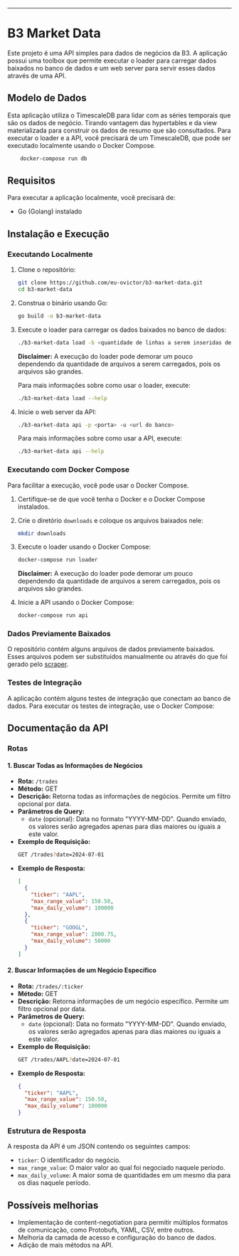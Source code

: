 ---

# B3 Market Data

Este projeto é uma API simples para dados de negócios da B3. A aplicação possui uma toolbox que permite executar o loader para carregar dados baixados no banco de dados e um web server para servir esses dados através de uma API.

## Modelo de Dados

Esta aplicação utiliza o TimescaleDB para lidar com as séries temporais que são os dados de negócio. Tirando vantagem das hypertables e da view materializada para construir os dados de resumo que são consultados. Para executar o loader e a API, você precisará de um TimescaleDB, que pode ser executado localmente usando o Docker Compose.
```sh
    docker-compose run db
```

## Requisitos

Para executar a aplicação localmente, você precisará de:

- Go (Golang) instalado

## Instalação e Execução

### Executando Localmente

1. Clone o repositório:
    ```sh
    git clone https://github.com/eu-ovictor/b3-market-data.git
    cd b3-market-data
    ```

2. Construa o binário usando Go:
    ```sh
    go build -o b3-market-data
    ```

3. Execute o loader para carregar os dados baixados no banco de dados:
    ```sh
    ./b3-market-data load -b <quantidade de linhas a serem inseridas de uma vez> -u <url do banco> -d <diretório contendo arquivos baixados>
    ```
    **Disclaimer:** A execução do loader pode demorar um pouco dependendo da quantidade de arquivos a serem carregados, pois os arquivos são grandes.
    
    Para mais informações sobre como usar o loader, execute:
    ```sh
    ./b3-market-data load --help
    ```

4. Inicie o web server da API:
    ```sh
    ./b3-market-data api -p <porta> -u <url do banco>
    ```
    Para mais informações sobre como usar a API, execute:
    ```sh
    ./b3-market-data api --help
    ```

### Executando com Docker Compose

Para facilitar a execução, você pode usar o Docker Compose.

1. Certifique-se de que você tenha o Docker e o Docker Compose instalados.

2. Crie o diretório `downloads` e coloque os arquivos baixados nele:
    ```sh
    mkdir downloads
    ```

3. Execute o loader usando o Docker Compose:
    ```sh
    docker-compose run loader
    ```
    **Disclaimer:** A execução do loader pode demorar um pouco dependendo da quantidade de arquivos a serem carregados, pois os arquivos são grandes.

4. Inicie a API usando o Docker Compose:
    ```sh
    docker-compose run api
    ```

### Dados Previamente Baixados

O repositório contém alguns arquivos de dados previamente baixados. Esses arquivos podem ser substituídos manualmente ou através do que foi gerado pelo [scraper](https://github.com/eu-ovictor/b3-market-data/tree/main/scraper).

### Testes de Integração

A aplicação contém alguns testes de integração que conectam ao banco de dados. Para executar os testes de integração, use o Docker Compose:

## Documentação da API

### Rotas

#### 1. Buscar Todas as Informações de Negócios

- **Rota:** `/trades`
- **Método:** GET
- **Descrição:** Retorna todas as informações de negócios. Permite um filtro opcional por data.
- **Parâmetros de Query:**
  - `date` (opcional): Data no formato "YYYY-MM-DD". Quando enviado, os valores serão agregados apenas para dias maiores ou iguais a este valor.
- **Exemplo de Requisição:**
  ```sh
  GET /trades?date=2024-07-01
  ```
- **Exemplo de Resposta:**
  ```json
  [
    {
      "ticker": "AAPL",
      "max_range_value": 150.50,
      "max_daily_volume": 100000
    },
    {
      "ticker": "GOOGL",
      "max_range_value": 2800.75,
      "max_daily_volume": 50000
    }
  ]
  ```

#### 2. Buscar Informações de um Negócio Específico

- **Rota:** `/trades/:ticker`
- **Método:** GET
- **Descrição:** Retorna informações de um negócio específico. Permite um filtro opcional por data.
- **Parâmetros de Query:**
  - `date` (opcional): Data no formato "YYYY-MM-DD". Quando enviado, os valores serão agregados apenas para dias maiores ou iguais a este valor.
- **Exemplo de Requisição:**
  ```sh
  GET /trades/AAPL?date=2024-07-01
  ```
- **Exemplo de Resposta:**
  ```json
  {
    "ticker": "AAPL",
    "max_range_value": 150.50,
    "max_daily_volume": 100000
  }
  ```

### Estrutura de Resposta

A resposta da API é um JSON contendo os seguintes campos:
- `ticker`: O identificador do negócio.
- `max_range_value`: O maior valor ao qual foi negociado naquele período.
- `max_daily_volume`: A maior soma de quantidades em um mesmo dia para os dias naquele período.

## Possíveis melhorias

- Implementação de content-negotiation para permitir múltiplos formatos de comunicação, como Protobufs, YAML, CSV, entre outros.
- Melhoria da camada de acesso e configuração do banco de dados.
- Adição de mais métodos na API.